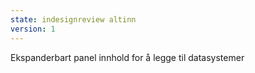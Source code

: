 ```yaml
---
state: indesignreview altinn
version: 1
---
```


Ekspanderbart panel innhold for å legge til datasystemer

